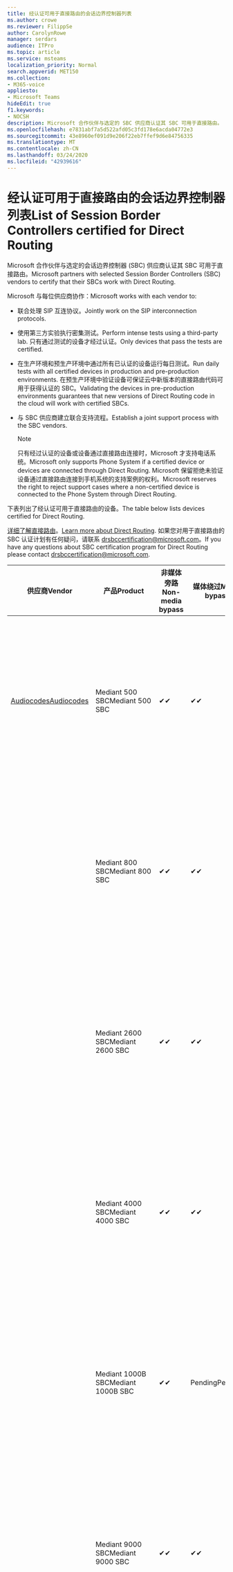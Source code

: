 ```yaml
---
title: 经认证可用于直接路由的会话边界控制器列表
ms.author: crowe
ms.reviewer: FilippSe
author: CarolynRowe
manager: serdars
audience: ITPro
ms.topic: article
ms.service: msteams
localization_priority: Normal
search.appverid: MET150
ms.collection:
- M365-voice
appliesto:
- Microsoft Teams
hideEdit: true
f1.keywords:
- NOCSH
description: Microsoft 合作伙伴与选定的 SBC 供应商认证其 SBC 可用于直接路由。
ms.openlocfilehash: e7831abf7a5d522afd05c3fd178e6acda04772e3
ms.sourcegitcommit: 43e8960ef091d9e206f22eb7ffef9d6e84756335
ms.translationtype: MT
ms.contentlocale: zh-CN
ms.lasthandoff: 03/24/2020
ms.locfileid: "42939616"
---
```

# <a name="list-of-session-border-controllers-certified-for-direct-routing"></a><span data-ttu-id="e21bc-103">经认证可用于直接路由的会话边界控制器列表</span><span class="sxs-lookup"><span data-stu-id="e21bc-103">List of Session Border Controllers certified for Direct Routing</span></span>

<span data-ttu-id="e21bc-104">Microsoft 合作伙伴与选定的会话边界控制器 (SBC) 供应商认证其 SBC 可用于直接路由。</span><span class="sxs-lookup"><span data-stu-id="e21bc-104">Microsoft partners with selected Session Border Controllers (SBC) vendors to certify that their SBCs work with Direct Routing.</span></span> 

<span data-ttu-id="e21bc-105">Microsoft 与每位供应商协作：</span><span class="sxs-lookup"><span data-stu-id="e21bc-105">Microsoft works with each vendor to:</span></span> 

- <span data-ttu-id="e21bc-106">联合处理 SIP 互连协议。</span><span class="sxs-lookup"><span data-stu-id="e21bc-106">Jointly work on the SIP interconnection protocols.</span></span>
- <span data-ttu-id="e21bc-107">使用第三方实验执行密集测试。</span><span class="sxs-lookup"><span data-stu-id="e21bc-107">Perform intense tests using a third-party lab.</span></span> <span data-ttu-id="e21bc-108">只有通过测试的设备才经过认证。</span><span class="sxs-lookup"><span data-stu-id="e21bc-108">Only devices that pass the tests are certified.</span></span> 
- <span data-ttu-id="e21bc-109">在生产环境和预生产环境中通过所有已认证的设备运行每日测试。</span><span class="sxs-lookup"><span data-stu-id="e21bc-109">Run daily tests with all certified devices in production and pre-production environments.</span></span> <span data-ttu-id="e21bc-110">在预生产环境中验证设备可保证云中新版本的直接路由代码可用于获得认证的 SBC。</span><span class="sxs-lookup"><span data-stu-id="e21bc-110">Validating the devices in pre-production environments guarantees that new versions of Direct Routing code in the cloud will work with certified SBCs.</span></span> 
- <span data-ttu-id="e21bc-111">与 SBC 供应商建立联合支持流程。</span><span class="sxs-lookup"><span data-stu-id="e21bc-111">Establish a joint support process with the SBC vendors.</span></span>


  > [!NOTE]
  > <span data-ttu-id="e21bc-112">只有经过认证的设备或设备通过直接路由连接时，Microsoft 才支持电话系统。</span><span class="sxs-lookup"><span data-stu-id="e21bc-112">Microsoft only supports Phone System if a certified device or devices are connected through Direct Routing.</span></span> <span data-ttu-id="e21bc-113">Microsoft 保留拒绝未验证设备通过直接路由连接到手机系统的支持案例的权利。</span><span class="sxs-lookup"><span data-stu-id="e21bc-113">Microsoft reserves the right to reject support cases where a non-certified device is connected to the Phone System through Direct Routing.</span></span> 

<span data-ttu-id="e21bc-114">下表列出了经认证可用于直接路由的设备。</span><span class="sxs-lookup"><span data-stu-id="e21bc-114">The table below lists devices certified for Direct Routing.</span></span> 

<span data-ttu-id="e21bc-115">[详细了解直接路由](https://aka.ms/dr)。</span><span class="sxs-lookup"><span data-stu-id="e21bc-115">[Learn more about Direct Routing](https://aka.ms/dr).</span></span> <span data-ttu-id="e21bc-116">如果您对用于直接路由的 SBC 认证计划有任何疑问，请联系 drsbccertification@microsoft.com。</span><span class="sxs-lookup"><span data-stu-id="e21bc-116">If you have any questions about SBC certification program for Direct Routing please contact drsbccertification@microsoft.com.</span></span>


|                                                       <span data-ttu-id="e21bc-117">供应商</span><span class="sxs-lookup"><span data-stu-id="e21bc-117">Vendor</span></span>                                                        |       <span data-ttu-id="e21bc-118">产品</span><span class="sxs-lookup"><span data-stu-id="e21bc-118">Product</span></span>       | <span data-ttu-id="e21bc-119">非媒体旁路</span><span class="sxs-lookup"><span data-stu-id="e21bc-119">Non-media bypass</span></span> | <span data-ttu-id="e21bc-120">媒体绕过</span><span class="sxs-lookup"><span data-stu-id="e21bc-120">Media bypass</span></span> | <span data-ttu-id="e21bc-121">软件版本</span><span class="sxs-lookup"><span data-stu-id="e21bc-121">Software version</span></span> | <span data-ttu-id="e21bc-122">已通过 E911 提供商验证</span><span class="sxs-lookup"><span data-stu-id="e21bc-122">Validated with E911 providers</span></span> | <span data-ttu-id="e21bc-123">ELIN 支持</span><span class="sxs-lookup"><span data-stu-id="e21bc-123">ELIN capable</span></span>
|---------------------------------------------------------------------------------------------------------------------|---------------------|------------------|--------------|------------------|-----------------|------------------|
| [<span data-ttu-id="e21bc-124">Audiocodes</span><span class="sxs-lookup"><span data-stu-id="e21bc-124">Audiocodes</span></span>](https://www.audiocodes.com/solutions-products/products/products-for-microsoft-365/direct-routing-for-microsoft-teams) |   <span data-ttu-id="e21bc-125">Mediant 500 SBC</span><span class="sxs-lookup"><span data-stu-id="e21bc-125">Mediant 500 SBC</span></span>   |     <span data-ttu-id="e21bc-126">&#10004;</span><span class="sxs-lookup"><span data-stu-id="e21bc-126">&#10004;</span></span>     |   <span data-ttu-id="e21bc-127">&#10004;</span><span class="sxs-lookup"><span data-stu-id="e21bc-127">&#10004;</span></span>    |  <span data-ttu-id="e21bc-128">7.20</span><span class="sxs-lookup"><span data-stu-id="e21bc-128">7.20A.250</span></span>   | <ul> <li> [<span data-ttu-id="e21bc-129">带宽动态位置路由</span><span class="sxs-lookup"><span data-stu-id="e21bc-129">Bandwidth Dynamic Location Routing</span></span>](https://www.bandwidth.com/partners/microsoft-teams-direct-routing) </li> <li><span data-ttu-id="e21bc-130">Intrado ERS</span><span class="sxs-lookup"><span data-stu-id="e21bc-130">Intrado ERS</span></span> </li> <li><span data-ttu-id="e21bc-131">Intrado EGW</span><span class="sxs-lookup"><span data-stu-id="e21bc-131">Intrado EGW</span></span></li> <li> <span data-ttu-id="e21bc-132">红天空地平线移动</span><span class="sxs-lookup"><span data-stu-id="e21bc-132">Red Sky Horizon Mobility</span></span> </li>  </ul> |  <span data-ttu-id="e21bc-133">&#10004;</span><span class="sxs-lookup"><span data-stu-id="e21bc-133">&#10004;</span></span>  |
|                                                                                                                     |   <span data-ttu-id="e21bc-134">Mediant 800 SBC</span><span class="sxs-lookup"><span data-stu-id="e21bc-134">Mediant 800 SBC</span></span>   |     <span data-ttu-id="e21bc-135">&#10004;</span><span class="sxs-lookup"><span data-stu-id="e21bc-135">&#10004;</span></span>     |   <span data-ttu-id="e21bc-136">&#10004;</span><span class="sxs-lookup"><span data-stu-id="e21bc-136">&#10004;</span></span>     |  <span data-ttu-id="e21bc-137">7.20</span><span class="sxs-lookup"><span data-stu-id="e21bc-137">7.20A.250</span></span>   | <ul> <li> [<span data-ttu-id="e21bc-138">带宽动态位置路由</span><span class="sxs-lookup"><span data-stu-id="e21bc-138">Bandwidth Dynamic Location Routing</span></span>](https://www.bandwidth.com/partners/microsoft-teams-direct-routing) </li> <li><span data-ttu-id="e21bc-139">Intrado ERS</span><span class="sxs-lookup"><span data-stu-id="e21bc-139">Intrado ERS</span></span> </li> <li><span data-ttu-id="e21bc-140">Intrado EGW</span><span class="sxs-lookup"><span data-stu-id="e21bc-140">Intrado EGW</span></span></li> <li> <span data-ttu-id="e21bc-141">红天空地平线移动</span><span class="sxs-lookup"><span data-stu-id="e21bc-141">Red Sky Horizon Mobility</span></span> </li>  </ul>  |  <span data-ttu-id="e21bc-142">&#10004;</span><span class="sxs-lookup"><span data-stu-id="e21bc-142">&#10004;</span></span>  |
|                                                                                                                     |  <span data-ttu-id="e21bc-143">Mediant 2600 SBC</span><span class="sxs-lookup"><span data-stu-id="e21bc-143">Mediant 2600 SBC</span></span>   |     <span data-ttu-id="e21bc-144">&#10004;</span><span class="sxs-lookup"><span data-stu-id="e21bc-144">&#10004;</span></span>     |   <span data-ttu-id="e21bc-145">&#10004;</span><span class="sxs-lookup"><span data-stu-id="e21bc-145">&#10004;</span></span>    |  <span data-ttu-id="e21bc-146">7.20</span><span class="sxs-lookup"><span data-stu-id="e21bc-146">7.20A.250</span></span>   |   <ul> <li> [<span data-ttu-id="e21bc-147">带宽动态位置路由</span><span class="sxs-lookup"><span data-stu-id="e21bc-147">Bandwidth Dynamic Location Routing</span></span>](https://www.bandwidth.com/partners/microsoft-teams-direct-routing) </li> <li><span data-ttu-id="e21bc-148">Intrado ERS</span><span class="sxs-lookup"><span data-stu-id="e21bc-148">Intrado ERS</span></span> </li> <li><span data-ttu-id="e21bc-149">Intrado EGW</span><span class="sxs-lookup"><span data-stu-id="e21bc-149">Intrado EGW</span></span></li> <li> <span data-ttu-id="e21bc-150">红天空地平线移动</span><span class="sxs-lookup"><span data-stu-id="e21bc-150">Red Sky Horizon Mobility</span></span> </li>  </ul>  |  <span data-ttu-id="e21bc-151">&#10004;</span><span class="sxs-lookup"><span data-stu-id="e21bc-151">&#10004;</span></span>  |    
|                                                                                                                     |  <span data-ttu-id="e21bc-152">Mediant 4000 SBC</span><span class="sxs-lookup"><span data-stu-id="e21bc-152">Mediant 4000 SBC</span></span>   |     <span data-ttu-id="e21bc-153">&#10004;</span><span class="sxs-lookup"><span data-stu-id="e21bc-153">&#10004;</span></span>     |   <span data-ttu-id="e21bc-154">&#10004;</span><span class="sxs-lookup"><span data-stu-id="e21bc-154">&#10004;</span></span>     |  <span data-ttu-id="e21bc-155">7.20</span><span class="sxs-lookup"><span data-stu-id="e21bc-155">7.20A.250</span></span>   |  <ul> <li> [<span data-ttu-id="e21bc-156">带宽动态位置路由</span><span class="sxs-lookup"><span data-stu-id="e21bc-156">Bandwidth Dynamic Location Routing</span></span>](https://www.bandwidth.com/partners/microsoft-teams-direct-routing) </li> <li><span data-ttu-id="e21bc-157">Intrado ERS</span><span class="sxs-lookup"><span data-stu-id="e21bc-157">Intrado ERS</span></span> </li> <li><span data-ttu-id="e21bc-158">Intrado EGW</span><span class="sxs-lookup"><span data-stu-id="e21bc-158">Intrado EGW</span></span></li> <li> <span data-ttu-id="e21bc-159">红天空地平线移动</span><span class="sxs-lookup"><span data-stu-id="e21bc-159">Red Sky Horizon Mobility</span></span> </li>  </ul>  |  <span data-ttu-id="e21bc-160">&#10004;</span><span class="sxs-lookup"><span data-stu-id="e21bc-160">&#10004;</span></span>  |    
|                                                                                                                     | <span data-ttu-id="e21bc-161">Mediant 1000B SBC</span><span class="sxs-lookup"><span data-stu-id="e21bc-161">Mediant 1000B  SBC</span></span>  |     <span data-ttu-id="e21bc-162">&#10004;</span><span class="sxs-lookup"><span data-stu-id="e21bc-162">&#10004;</span></span>     |   <span data-ttu-id="e21bc-163">Pending</span><span class="sxs-lookup"><span data-stu-id="e21bc-163">Pending</span></span>     |  <span data-ttu-id="e21bc-164">7.20</span><span class="sxs-lookup"><span data-stu-id="e21bc-164">7.20A.250</span></span>  |  <ul> <li> [<span data-ttu-id="e21bc-165">带宽动态位置路由</span><span class="sxs-lookup"><span data-stu-id="e21bc-165">Bandwidth Dynamic Location Routing</span></span>](https://www.bandwidth.com/partners/microsoft-teams-direct-routing) </li> <li><span data-ttu-id="e21bc-166">Intrado ERS</span><span class="sxs-lookup"><span data-stu-id="e21bc-166">Intrado ERS</span></span> </li> <li><span data-ttu-id="e21bc-167">Intrado EGW</span><span class="sxs-lookup"><span data-stu-id="e21bc-167">Intrado EGW</span></span></li> <li> <span data-ttu-id="e21bc-168">红天空地平线移动</span><span class="sxs-lookup"><span data-stu-id="e21bc-168">Red Sky Horizon Mobility</span></span> </li>  </ul>  |  <span data-ttu-id="e21bc-169">&#10004;</span><span class="sxs-lookup"><span data-stu-id="e21bc-169">&#10004;</span></span>  |    
|                                                                                                                     | <span data-ttu-id="e21bc-170">Mediant 9000 SBC</span><span class="sxs-lookup"><span data-stu-id="e21bc-170">Mediant 9000  SBC</span></span>  |     <span data-ttu-id="e21bc-171">&#10004;</span><span class="sxs-lookup"><span data-stu-id="e21bc-171">&#10004;</span></span>     |   <span data-ttu-id="e21bc-172">&#10004;</span><span class="sxs-lookup"><span data-stu-id="e21bc-172">&#10004;</span></span>     |  <span data-ttu-id="e21bc-173">7.20</span><span class="sxs-lookup"><span data-stu-id="e21bc-173">7.20A.250</span></span>   | <ul> <li> [<span data-ttu-id="e21bc-174">带宽动态位置路由</span><span class="sxs-lookup"><span data-stu-id="e21bc-174">Bandwidth Dynamic Location Routing</span></span>](https://www.bandwidth.com/partners/microsoft-teams-direct-routing) </li> <li><span data-ttu-id="e21bc-175">Intrado ERS</span><span class="sxs-lookup"><span data-stu-id="e21bc-175">Intrado ERS</span></span> </li> <li><span data-ttu-id="e21bc-176">Intrado EGW</span><span class="sxs-lookup"><span data-stu-id="e21bc-176">Intrado EGW</span></span></li> <li> <span data-ttu-id="e21bc-177">红天空地平线移动</span><span class="sxs-lookup"><span data-stu-id="e21bc-177">Red Sky Horizon Mobility</span></span> </li>  </ul>    |  <span data-ttu-id="e21bc-178">&#10004;</span><span class="sxs-lookup"><span data-stu-id="e21bc-178">&#10004;</span></span>  |                                                                       
|                                                                                                                     | <span data-ttu-id="e21bc-179">Virtual Edition SBC</span><span class="sxs-lookup"><span data-stu-id="e21bc-179">Virtual Edition SBC</span></span> |     <span data-ttu-id="e21bc-180">&#10004;</span><span class="sxs-lookup"><span data-stu-id="e21bc-180">&#10004;</span></span>     |   <span data-ttu-id="e21bc-181">&#10004;</span><span class="sxs-lookup"><span data-stu-id="e21bc-181">&#10004;</span></span>     |  <span data-ttu-id="e21bc-182">7.20</span><span class="sxs-lookup"><span data-stu-id="e21bc-182">7.20A.250</span></span> |  <ul> <li> [<span data-ttu-id="e21bc-183">带宽动态位置路由</span><span class="sxs-lookup"><span data-stu-id="e21bc-183">Bandwidth Dynamic Location Routing</span></span>](https://www.bandwidth.com/partners/microsoft-teams-direct-routing) </li> <li><span data-ttu-id="e21bc-184">Intrado ERS</span><span class="sxs-lookup"><span data-stu-id="e21bc-184">Intrado ERS</span></span> </li> <li><span data-ttu-id="e21bc-185">Intrado EGW</span><span class="sxs-lookup"><span data-stu-id="e21bc-185">Intrado EGW</span></span></li> <li> <span data-ttu-id="e21bc-186">红天空地平线移动</span><span class="sxs-lookup"><span data-stu-id="e21bc-186">Red Sky Horizon Mobility</span></span> </li>  </ul>   |  <span data-ttu-id="e21bc-187">&#10004;</span><span class="sxs-lookup"><span data-stu-id="e21bc-187">&#10004;</span></span>  |    
|  [<span data-ttu-id="e21bc-188">Ribbon Communications</span><span class="sxs-lookup"><span data-stu-id="e21bc-188">Ribbon Communications</span></span>](https://ribboncommunications.com/solutions/enterprise-solutions/microsoft-skype-business)  |      <span data-ttu-id="e21bc-189">SBC 5110</span><span class="sxs-lookup"><span data-stu-id="e21bc-189">SBC 5110</span></span>       |     <span data-ttu-id="e21bc-190">&#10004;</span><span class="sxs-lookup"><span data-stu-id="e21bc-190">&#10004;</span></span>     |   <span data-ttu-id="e21bc-191">&#10004;</span><span class="sxs-lookup"><span data-stu-id="e21bc-191">&#10004;</span></span>    |       <span data-ttu-id="e21bc-192">7.2</span><span class="sxs-lookup"><span data-stu-id="e21bc-192">7.2</span></span>       | <ul> <li> [<span data-ttu-id="e21bc-193">带宽动态位置路由</span><span class="sxs-lookup"><span data-stu-id="e21bc-193">Bandwidth Dynamic Location Routing</span></span>](https://www.bandwidth.com/partners/microsoft-teams-direct-routing) </li> <li><span data-ttu-id="e21bc-194">Intrado ERS</span><span class="sxs-lookup"><span data-stu-id="e21bc-194">Intrado ERS</span></span> </li> <li><span data-ttu-id="e21bc-195">Intrado EGW</span><span class="sxs-lookup"><span data-stu-id="e21bc-195">Intrado EGW</span></span></li> <li> <span data-ttu-id="e21bc-196">红天空地平线移动</span><span class="sxs-lookup"><span data-stu-id="e21bc-196">Red Sky Horizon Mobility</span></span> </li>  </ul> |    |    
|                                                                                                                     |      <span data-ttu-id="e21bc-197">SBC 5210</span><span class="sxs-lookup"><span data-stu-id="e21bc-197">SBC 5210</span></span>       |     <span data-ttu-id="e21bc-198">&#10004;</span><span class="sxs-lookup"><span data-stu-id="e21bc-198">&#10004;</span></span>     |  <span data-ttu-id="e21bc-199">&#10004;</span><span class="sxs-lookup"><span data-stu-id="e21bc-199">&#10004;</span></span>    |       <span data-ttu-id="e21bc-200">7.2</span><span class="sxs-lookup"><span data-stu-id="e21bc-200">7.2</span></span>       |  <ul> <li> [<span data-ttu-id="e21bc-201">带宽动态位置路由</span><span class="sxs-lookup"><span data-stu-id="e21bc-201">Bandwidth Dynamic Location Routing</span></span>](https://www.bandwidth.com/partners/microsoft-teams-direct-routing) </li> <li><span data-ttu-id="e21bc-202">Intrado ERS</span><span class="sxs-lookup"><span data-stu-id="e21bc-202">Intrado ERS</span></span> </li> <li><span data-ttu-id="e21bc-203">Intrado EGW</span><span class="sxs-lookup"><span data-stu-id="e21bc-203">Intrado EGW</span></span></li> <li> <span data-ttu-id="e21bc-204">红天空地平线移动</span><span class="sxs-lookup"><span data-stu-id="e21bc-204">Red Sky Horizon Mobility</span></span> </li> </ul> |    |    
|                                                                                                                     |      <span data-ttu-id="e21bc-205">SBC 5400</span><span class="sxs-lookup"><span data-stu-id="e21bc-205">SBC 5400</span></span>       |     <span data-ttu-id="e21bc-206">&#10004;</span><span class="sxs-lookup"><span data-stu-id="e21bc-206">&#10004;</span></span>     |   <span data-ttu-id="e21bc-207">&#10004;</span><span class="sxs-lookup"><span data-stu-id="e21bc-207">&#10004;</span></span>   |       <span data-ttu-id="e21bc-208">7.2</span><span class="sxs-lookup"><span data-stu-id="e21bc-208">7.2</span></span>       |  <ul> <li> [<span data-ttu-id="e21bc-209">带宽动态位置路由</span><span class="sxs-lookup"><span data-stu-id="e21bc-209">Bandwidth Dynamic Location Routing</span></span>](https://www.bandwidth.com/partners/microsoft-teams-direct-routing) </li><li><span data-ttu-id="e21bc-210">Intrado ERS</span><span class="sxs-lookup"><span data-stu-id="e21bc-210">Intrado ERS</span></span> </li> <li><span data-ttu-id="e21bc-211">Intrado EGW</span><span class="sxs-lookup"><span data-stu-id="e21bc-211">Intrado EGW</span></span></li> <li> <span data-ttu-id="e21bc-212">红天空地平线移动</span><span class="sxs-lookup"><span data-stu-id="e21bc-212">Red Sky Horizon Mobility</span></span> </li> </ul>  ||    
|                                                                                                                     |      <span data-ttu-id="e21bc-213">SBC 7000</span><span class="sxs-lookup"><span data-stu-id="e21bc-213">SBC 7000</span></span>       |     <span data-ttu-id="e21bc-214">&#10004;</span><span class="sxs-lookup"><span data-stu-id="e21bc-214">&#10004;</span></span>     |   <span data-ttu-id="e21bc-215">&#10004;</span><span class="sxs-lookup"><span data-stu-id="e21bc-215">&#10004;</span></span>    |       <span data-ttu-id="e21bc-216">7.2</span><span class="sxs-lookup"><span data-stu-id="e21bc-216">7.2</span></span>       |   <ul> <li> [<span data-ttu-id="e21bc-217">带宽动态位置路由</span><span class="sxs-lookup"><span data-stu-id="e21bc-217">Bandwidth Dynamic Location Routing</span></span>](https://www.bandwidth.com/partners/microsoft-teams-direct-routing) </li> <li><span data-ttu-id="e21bc-218">Intrado ERS</span><span class="sxs-lookup"><span data-stu-id="e21bc-218">Intrado ERS</span></span> </li> <li><span data-ttu-id="e21bc-219">Intrado EGW</span><span class="sxs-lookup"><span data-stu-id="e21bc-219">Intrado EGW</span></span></li> <li> <span data-ttu-id="e21bc-220">红天空地平线移动</span><span class="sxs-lookup"><span data-stu-id="e21bc-220">Red Sky Horizon Mobility</span></span> </li> </ul> |  |    
|                                                                                                                     |       <span data-ttu-id="e21bc-221">SBC SWe</span><span class="sxs-lookup"><span data-stu-id="e21bc-221">SBC SWe</span></span>       |     <span data-ttu-id="e21bc-222">&#10004;</span><span class="sxs-lookup"><span data-stu-id="e21bc-222">&#10004;</span></span>     |   <span data-ttu-id="e21bc-223">&#10004;</span><span class="sxs-lookup"><span data-stu-id="e21bc-223">&#10004;</span></span>   |       <span data-ttu-id="e21bc-224">7.2</span><span class="sxs-lookup"><span data-stu-id="e21bc-224">7.2</span></span>       |   <ul> <li> [<span data-ttu-id="e21bc-225">带宽动态位置路由</span><span class="sxs-lookup"><span data-stu-id="e21bc-225">Bandwidth Dynamic Location Routing</span></span>](https://www.bandwidth.com/partners/microsoft-teams-direct-routing) </li> <li><span data-ttu-id="e21bc-226">Intrado ERS</span><span class="sxs-lookup"><span data-stu-id="e21bc-226">Intrado ERS</span></span> </li> <li><span data-ttu-id="e21bc-227">Intrado EGW</span><span class="sxs-lookup"><span data-stu-id="e21bc-227">Intrado EGW</span></span></li> <li> <span data-ttu-id="e21bc-228">红天空地平线移动</span><span class="sxs-lookup"><span data-stu-id="e21bc-228">Red Sky Horizon Mobility</span></span> </li> </ul> |    |    
|                                                                                                                     |      <span data-ttu-id="e21bc-229">SBC 1000</span><span class="sxs-lookup"><span data-stu-id="e21bc-229">SBC 1000</span></span>       |     <span data-ttu-id="e21bc-230">&#10004;</span><span class="sxs-lookup"><span data-stu-id="e21bc-230">&#10004;</span></span>     |   <span data-ttu-id="e21bc-231">&#10004;</span><span class="sxs-lookup"><span data-stu-id="e21bc-231">&#10004;</span></span>    |      <span data-ttu-id="e21bc-232">8.0.3 （内部版本537）</span><span class="sxs-lookup"><span data-stu-id="e21bc-232">8.0.3 (build 537)</span></span>     |  <ul> <li> [<span data-ttu-id="e21bc-233">带宽动态位置路由</span><span class="sxs-lookup"><span data-stu-id="e21bc-233">Bandwidth Dynamic Location Routing</span></span>](https://www.bandwidth.com/partners/microsoft-teams-direct-routing) </li> <li> <span data-ttu-id="e21bc-234">Intrado ERS</span><span class="sxs-lookup"><span data-stu-id="e21bc-234">Intrado ERS</span></span> </li> <li><span data-ttu-id="e21bc-235">Intrado EGW</span><span class="sxs-lookup"><span data-stu-id="e21bc-235">Intrado EGW</span></span> </li> <li> <span data-ttu-id="e21bc-236">红天空地平线移动</span><span class="sxs-lookup"><span data-stu-id="e21bc-236">Red Sky Horizon Mobility</span></span> </li> </ul>   |  <span data-ttu-id="e21bc-237">&#10004;</span><span class="sxs-lookup"><span data-stu-id="e21bc-237">&#10004;</span></span>   |    
|                                                                                                                     |      <span data-ttu-id="e21bc-238">SBC 2000</span><span class="sxs-lookup"><span data-stu-id="e21bc-238">SBC 2000</span></span>       |     <span data-ttu-id="e21bc-239">&#10004;</span><span class="sxs-lookup"><span data-stu-id="e21bc-239">&#10004;</span></span>     |   <span data-ttu-id="e21bc-240">&#10004;</span><span class="sxs-lookup"><span data-stu-id="e21bc-240">&#10004;</span></span>   |     <span data-ttu-id="e21bc-241">8.0.3 （内部版本537）</span><span class="sxs-lookup"><span data-stu-id="e21bc-241">8.0.3 (build 537)</span></span>     |  <ul> <li>[<span data-ttu-id="e21bc-242">带宽动态位置路由</span><span class="sxs-lookup"><span data-stu-id="e21bc-242">Bandwidth Dynamic Location Routing</span></span>](https://www.bandwidth.com/partners/microsoft-teams-direct-routing) </li> <li> <span data-ttu-id="e21bc-243">Intrado ERS</span><span class="sxs-lookup"><span data-stu-id="e21bc-243">Intrado ERS</span></span> </li> <li><span data-ttu-id="e21bc-244">Intrado EGW</span><span class="sxs-lookup"><span data-stu-id="e21bc-244">Intrado EGW</span></span> </li> <li> <span data-ttu-id="e21bc-245">红天空地平线移动</span><span class="sxs-lookup"><span data-stu-id="e21bc-245">Red Sky Horizon Mobility</span></span> </li> </ul>   |     <span data-ttu-id="e21bc-246">&#10004;</span><span class="sxs-lookup"><span data-stu-id="e21bc-246">&#10004;</span></span>     |    
|                                                                                                                     |    <span data-ttu-id="e21bc-247">SBC SWe Lite</span><span class="sxs-lookup"><span data-stu-id="e21bc-247">SBC SWe Lite</span></span>     |     <span data-ttu-id="e21bc-248">&#10004;</span><span class="sxs-lookup"><span data-stu-id="e21bc-248">&#10004;</span></span>     |  <span data-ttu-id="e21bc-249">&#10004;</span><span class="sxs-lookup"><span data-stu-id="e21bc-249">&#10004;</span></span>    |      <span data-ttu-id="e21bc-250">8.0.3 （内部版本216）</span><span class="sxs-lookup"><span data-stu-id="e21bc-250">8.0.3 (build 216)</span></span>    |  <ul> <li> [<span data-ttu-id="e21bc-251">带宽动态位置路由</span><span class="sxs-lookup"><span data-stu-id="e21bc-251">Bandwidth Dynamic Location Routing</span></span>](https://www.bandwidth.com/partners/microsoft-teams-direct-routing) </li> <li> <span data-ttu-id="e21bc-252">Intrado ERS</span><span class="sxs-lookup"><span data-stu-id="e21bc-252">Intrado ERS</span></span> </li> <li><span data-ttu-id="e21bc-253">Intrado EGW</span><span class="sxs-lookup"><span data-stu-id="e21bc-253">Intrado EGW</span></span> </li> <li> <span data-ttu-id="e21bc-254">红天空地平线移动</span><span class="sxs-lookup"><span data-stu-id="e21bc-254">Red Sky Horizon Mobility</span></span> </li> </ul>    |     <span data-ttu-id="e21bc-255">&#10004;</span><span class="sxs-lookup"><span data-stu-id="e21bc-255">&#10004;</span></span>     |   
| | <span data-ttu-id="e21bc-256">EdgeMarc 系列</span><span class="sxs-lookup"><span data-stu-id="e21bc-256">EdgeMarc Series</span></span> |  <span data-ttu-id="e21bc-257">&#10004;</span><span class="sxs-lookup"><span data-stu-id="e21bc-257">&#10004;</span></span> | | <span data-ttu-id="e21bc-258">15.6.1</span><span class="sxs-lookup"><span data-stu-id="e21bc-258">15.6.1</span></span> | 
|                     [<span data-ttu-id="e21bc-259">Thinktel</span><span class="sxs-lookup"><span data-stu-id="e21bc-259">Thinktel</span></span>](https://www.thinktel.ca/services/think-365/think-365-overview/)                      |    <span data-ttu-id="e21bc-260">Think 365 SBC</span><span class="sxs-lookup"><span data-stu-id="e21bc-260">Think 365 SBC</span></span>    |     <span data-ttu-id="e21bc-261">&#10004;</span><span class="sxs-lookup"><span data-stu-id="e21bc-261">&#10004;</span></span>     |        <span data-ttu-id="e21bc-262">Pending</span><span class="sxs-lookup"><span data-stu-id="e21bc-262">Pending</span></span>   |       <span data-ttu-id="e21bc-263">1.4</span><span class="sxs-lookup"><span data-stu-id="e21bc-263">1.4</span></span>       |     |    |    
|                     [<span data-ttu-id="e21bc-264">Oracle</span><span class="sxs-lookup"><span data-stu-id="e21bc-264">Oracle</span></span>](https://www.oracle.com/industries/communications/enterprise-session-border-controller/microsoft.html)                      |    <span data-ttu-id="e21bc-265">AP 1100</span><span class="sxs-lookup"><span data-stu-id="e21bc-265">AP 1100</span></span>      |    <span data-ttu-id="e21bc-266">&#10004;</span><span class="sxs-lookup"><span data-stu-id="e21bc-266">&#10004;</span></span>     |    <span data-ttu-id="e21bc-267">&#10004;</span><span class="sxs-lookup"><span data-stu-id="e21bc-267">&#10004;</span></span>    |   <span data-ttu-id="e21bc-268">8.3.0.0.1</span><span class="sxs-lookup"><span data-stu-id="e21bc-268">8.3.0.0.1</span></span> |   <ul> <li> [<span data-ttu-id="e21bc-269">带宽动态位置路由</span><span class="sxs-lookup"><span data-stu-id="e21bc-269">Bandwidth Dynamic Location Routing</span></span>](https://www.bandwidth.com/partners/microsoft-teams-direct-routing) </li> <li><span data-ttu-id="e21bc-270">Intrado ERS</span><span class="sxs-lookup"><span data-stu-id="e21bc-270">Intrado ERS</span></span> </li> <li><span data-ttu-id="e21bc-271">Intrado EGW</span><span class="sxs-lookup"><span data-stu-id="e21bc-271">Intrado EGW</span></span></li> <li> <span data-ttu-id="e21bc-272">红天空地平线移动</span><span class="sxs-lookup"><span data-stu-id="e21bc-272">Red Sky Horizon Mobility</span></span> </li>  </ul>   |  <span data-ttu-id="e21bc-273">&#10004;</span><span class="sxs-lookup"><span data-stu-id="e21bc-273">&#10004;</span></span>  |    
|                                                                                                                    |    <span data-ttu-id="e21bc-274">AP 3900</span><span class="sxs-lookup"><span data-stu-id="e21bc-274">AP 3900</span></span>           |    <span data-ttu-id="e21bc-275">&#10004;</span><span class="sxs-lookup"><span data-stu-id="e21bc-275">&#10004;</span></span>     |    <span data-ttu-id="e21bc-276">&#10004;</span><span class="sxs-lookup"><span data-stu-id="e21bc-276">&#10004;</span></span>   |   <span data-ttu-id="e21bc-277">8.3.0.0.1</span><span class="sxs-lookup"><span data-stu-id="e21bc-277">8.3.0.0.1</span></span>  |  <ul> <li> [<span data-ttu-id="e21bc-278">带宽动态位置路由</span><span class="sxs-lookup"><span data-stu-id="e21bc-278">Bandwidth Dynamic Location Routing</span></span>](https://www.bandwidth.com/partners/microsoft-teams-direct-routing) </li> <li><span data-ttu-id="e21bc-279">Intrado ERS</span><span class="sxs-lookup"><span data-stu-id="e21bc-279">Intrado ERS</span></span> </li> <li><span data-ttu-id="e21bc-280">Intrado EGW</span><span class="sxs-lookup"><span data-stu-id="e21bc-280">Intrado EGW</span></span></li> <li> <span data-ttu-id="e21bc-281">红天空地平线移动</span><span class="sxs-lookup"><span data-stu-id="e21bc-281">Red Sky Horizon Mobility</span></span> </li>  </ul>  |  <span data-ttu-id="e21bc-282">&#10004;</span><span class="sxs-lookup"><span data-stu-id="e21bc-282">&#10004;</span></span>  |    
|                                                                                                                    |      <span data-ttu-id="e21bc-283">AP 4600</span><span class="sxs-lookup"><span data-stu-id="e21bc-283">AP 4600</span></span>         |    <span data-ttu-id="e21bc-284">&#10004;</span><span class="sxs-lookup"><span data-stu-id="e21bc-284">&#10004;</span></span>   |    <span data-ttu-id="e21bc-285">&#10004;</span><span class="sxs-lookup"><span data-stu-id="e21bc-285">&#10004;</span></span>     |     <span data-ttu-id="e21bc-286">8.3.0.0.1</span><span class="sxs-lookup"><span data-stu-id="e21bc-286">8.3.0.0.1</span></span>  |  <ul> <li> [<span data-ttu-id="e21bc-287">带宽动态位置路由</span><span class="sxs-lookup"><span data-stu-id="e21bc-287">Bandwidth Dynamic Location Routing</span></span>](https://www.bandwidth.com/partners/microsoft-teams-direct-routing) </li> <li><span data-ttu-id="e21bc-288">Intrado ERS</span><span class="sxs-lookup"><span data-stu-id="e21bc-288">Intrado ERS</span></span> </li> <li><span data-ttu-id="e21bc-289">Intrado EGW</span><span class="sxs-lookup"><span data-stu-id="e21bc-289">Intrado EGW</span></span></li> <li> <span data-ttu-id="e21bc-290">红天空地平线移动</span><span class="sxs-lookup"><span data-stu-id="e21bc-290">Red Sky Horizon Mobility</span></span> </li>  </ul>  |  <span data-ttu-id="e21bc-291">&#10004;</span><span class="sxs-lookup"><span data-stu-id="e21bc-291">&#10004;</span></span>  |    
|                                                                                                                    |      <span data-ttu-id="e21bc-292">AP 6300</span><span class="sxs-lookup"><span data-stu-id="e21bc-292">AP 6300</span></span>         |    <span data-ttu-id="e21bc-293">&#10004;</span><span class="sxs-lookup"><span data-stu-id="e21bc-293">&#10004;</span></span>   |    <span data-ttu-id="e21bc-294">&#10004;</span><span class="sxs-lookup"><span data-stu-id="e21bc-294">&#10004;</span></span>     |     <span data-ttu-id="e21bc-295">8.3.0.0.1</span><span class="sxs-lookup"><span data-stu-id="e21bc-295">8.3.0.0.1</span></span>  |  <ul> <li> [<span data-ttu-id="e21bc-296">带宽动态位置路由</span><span class="sxs-lookup"><span data-stu-id="e21bc-296">Bandwidth Dynamic Location Routing</span></span>](https://www.bandwidth.com/partners/microsoft-teams-direct-routing) </li> <li><span data-ttu-id="e21bc-297">Intrado ERS</span><span class="sxs-lookup"><span data-stu-id="e21bc-297">Intrado ERS</span></span> </li> <li><span data-ttu-id="e21bc-298">Intrado EGW</span><span class="sxs-lookup"><span data-stu-id="e21bc-298">Intrado EGW</span></span></li> <li> <span data-ttu-id="e21bc-299">红天空地平线移动</span><span class="sxs-lookup"><span data-stu-id="e21bc-299">Red Sky Horizon Mobility</span></span> </li>  </ul>   |  <span data-ttu-id="e21bc-300">&#10004;</span><span class="sxs-lookup"><span data-stu-id="e21bc-300">&#10004;</span></span>  |    
|                                                                                                                   |      <span data-ttu-id="e21bc-301">AP 6350</span><span class="sxs-lookup"><span data-stu-id="e21bc-301">AP 6350</span></span>           |    <span data-ttu-id="e21bc-302">&#10004;</span><span class="sxs-lookup"><span data-stu-id="e21bc-302">&#10004;</span></span>   |    <span data-ttu-id="e21bc-303">&#10004;</span><span class="sxs-lookup"><span data-stu-id="e21bc-303">&#10004;</span></span>    |     <span data-ttu-id="e21bc-304">8.3.0.0.1</span><span class="sxs-lookup"><span data-stu-id="e21bc-304">8.3.0.0.1</span></span>  |   <ul> <li> [<span data-ttu-id="e21bc-305">带宽动态位置路由</span><span class="sxs-lookup"><span data-stu-id="e21bc-305">Bandwidth Dynamic Location Routing</span></span>](https://www.bandwidth.com/partners/microsoft-teams-direct-routing) </li> <li><span data-ttu-id="e21bc-306">Intrado ERS</span><span class="sxs-lookup"><span data-stu-id="e21bc-306">Intrado ERS</span></span> </li> <li><span data-ttu-id="e21bc-307">Intrado EGW</span><span class="sxs-lookup"><span data-stu-id="e21bc-307">Intrado EGW</span></span></li> <li> <span data-ttu-id="e21bc-308">红天空地平线移动</span><span class="sxs-lookup"><span data-stu-id="e21bc-308">Red Sky Horizon Mobility</span></span> </li>  </ul>  |  <span data-ttu-id="e21bc-309">&#10004;</span><span class="sxs-lookup"><span data-stu-id="e21bc-309">&#10004;</span></span>  |                                            
|                                                                                                                    |      <span data-ttu-id="e21bc-310">VME</span><span class="sxs-lookup"><span data-stu-id="e21bc-310">VME</span></span>           |    <span data-ttu-id="e21bc-311">&#10004;</span><span class="sxs-lookup"><span data-stu-id="e21bc-311">&#10004;</span></span>    |    <span data-ttu-id="e21bc-312">&#10004;</span><span class="sxs-lookup"><span data-stu-id="e21bc-312">&#10004;</span></span>    |     <span data-ttu-id="e21bc-313">8.3.0.0.1</span><span class="sxs-lookup"><span data-stu-id="e21bc-313">8.3.0.0.1</span></span>   |   <ul> <li> [<span data-ttu-id="e21bc-314">带宽动态位置路由</span><span class="sxs-lookup"><span data-stu-id="e21bc-314">Bandwidth Dynamic Location Routing</span></span>](https://www.bandwidth.com/partners/microsoft-teams-direct-routing) </li> <li><span data-ttu-id="e21bc-315">Intrado ERS</span><span class="sxs-lookup"><span data-stu-id="e21bc-315">Intrado ERS</span></span> </li> <li><span data-ttu-id="e21bc-316">Intrado EGW</span><span class="sxs-lookup"><span data-stu-id="e21bc-316">Intrado EGW</span></span></li> <li> <span data-ttu-id="e21bc-317">红天空地平线移动</span><span class="sxs-lookup"><span data-stu-id="e21bc-317">Red Sky Horizon Mobility</span></span> </li>  </ul>  |  <span data-ttu-id="e21bc-318">&#10004;</span><span class="sxs-lookup"><span data-stu-id="e21bc-318">&#10004;</span></span>  |    
|                     [<span data-ttu-id="e21bc-319">TE-SYSTEMS</span><span class="sxs-lookup"><span data-stu-id="e21bc-319">TE-SYSTEMS</span></span>](https://www.anynode.de/anynode-and-microsoft-teams/)                               |     <span data-ttu-id="e21bc-320">anynode</span><span class="sxs-lookup"><span data-stu-id="e21bc-320">anynode</span></span>         |     <span data-ttu-id="e21bc-321">&#10004;</span><span class="sxs-lookup"><span data-stu-id="e21bc-321">&#10004;</span></span>   |  <span data-ttu-id="e21bc-322">&#10004;</span><span class="sxs-lookup"><span data-stu-id="e21bc-322">&#10004;</span></span>   |      <span data-ttu-id="e21bc-323">3.16.2</span><span class="sxs-lookup"><span data-stu-id="e21bc-323">3.16.2</span></span>      |     |    |    
|                     [<span data-ttu-id="e21bc-324">Metaswitch</span><span class="sxs-lookup"><span data-stu-id="e21bc-324">Metaswitch</span></span>](https://www.metaswitch.com/products/core-network/perimeta-sbc)                               |     <span data-ttu-id="e21bc-325">Perimeta SBC</span><span class="sxs-lookup"><span data-stu-id="e21bc-325">Perimeta SBC</span></span>        |     <span data-ttu-id="e21bc-326">&#10004;</span><span class="sxs-lookup"><span data-stu-id="e21bc-326">&#10004;</span></span>   |  |      <span data-ttu-id="e21bc-327">4.7</span><span class="sxs-lookup"><span data-stu-id="e21bc-327">4.7</span></span>      |     |    |    

<span data-ttu-id="e21bc-328">下表列出了直接路由和模拟设备之间的互操作性验证的设备。</span><span class="sxs-lookup"><span data-stu-id="e21bc-328">The following table lists devices that are verified for interoperability between Direct Routing and Analog Devices.</span></span>

|                                                       <span data-ttu-id="e21bc-329">供应商</span><span class="sxs-lookup"><span data-stu-id="e21bc-329">Vendor</span></span>                                                        |       <span data-ttu-id="e21bc-330">产品</span><span class="sxs-lookup"><span data-stu-id="e21bc-330">Product</span></span>       | <span data-ttu-id="e21bc-331">确认</span><span class="sxs-lookup"><span data-stu-id="e21bc-331">Verified</span></span>
|---------------------------------------------------------------------------------------------------------------------|---------------------|------------------|
| [<span data-ttu-id="e21bc-332">Audiocodes</span><span class="sxs-lookup"><span data-stu-id="e21bc-332">Audiocodes</span></span>](https://www.audiocodes.com/solutions-products/products/products-for-microsoft-365/direct-routing-for-microsoft-teams) |   [<span data-ttu-id="e21bc-333">ATA-1</span><span class="sxs-lookup"><span data-stu-id="e21bc-333">ATA-1</span></span>](https://www.audiocodes.com/media/2373/mp-1xx-and-mp-124-datasheet.pdf)   |     <span data-ttu-id="e21bc-334">&#10004;</span><span class="sxs-lookup"><span data-stu-id="e21bc-334">&#10004;</span></span>     |
| [<span data-ttu-id="e21bc-335">Audiocodes</span><span class="sxs-lookup"><span data-stu-id="e21bc-335">Audiocodes</span></span>](https://www.audiocodes.com/solutions-products/products/products-for-microsoft-365/direct-routing-for-microsoft-teams) |   [<span data-ttu-id="e21bc-336">ATA-2</span><span class="sxs-lookup"><span data-stu-id="e21bc-336">ATA-2</span></span>](https://www.audiocodes.com/media/2399/mediapack-20x-mp-20x-analog-telephone-adapters-datasheet.pdf)   |     <span data-ttu-id="e21bc-337">&#10004;</span><span class="sxs-lookup"><span data-stu-id="e21bc-337">&#10004;</span></span>     |
| [<span data-ttu-id="e21bc-338">带</span><span class="sxs-lookup"><span data-stu-id="e21bc-338">Ribbon</span></span>](https://ribboncommunications.com/solutions/enterprise-solutions/microsoft-solutions) |   [<span data-ttu-id="e21bc-339">SBC 1000。软件版本：8.1.1 （内部版本527）</span><span class="sxs-lookup"><span data-stu-id="e21bc-339">SBC 1000. Software version: 8.1.1 (build 527)</span></span>](https://support.sonus.net/display/UXDOC81/Connect+SBC+Edge+to+Microsoft+Teams+Direct+Routing+to+Support+Analog+Devices)   |     <span data-ttu-id="e21bc-340">&#10004;</span><span class="sxs-lookup"><span data-stu-id="e21bc-340">&#10004;</span></span>     |
| [<span data-ttu-id="e21bc-341">带</span><span class="sxs-lookup"><span data-stu-id="e21bc-341">Ribbon</span></span>](https://ribboncommunications.com/solutions/enterprise-solutions/microsoft-solutions) |   [<span data-ttu-id="e21bc-342">SBC 2000。软件版本：8.1.1 （内部版本527）</span><span class="sxs-lookup"><span data-stu-id="e21bc-342">SBC 2000. Software version: 8.1.1 (build 527)</span></span>](https://support.sonus.net/display/UXDOC81/Connect+SBC+Edge+to+Microsoft+Teams+Direct+Routing+to+Support+Analog+Devices)   |     <span data-ttu-id="e21bc-343">&#10004;</span><span class="sxs-lookup"><span data-stu-id="e21bc-343">&#10004;</span></span>     |


<span data-ttu-id="e21bc-344">若要向我们提供有关团队的产品反馈（如新功能的创意），请参阅[Uservoice](https://microsoftteams.uservoice.com)注意授予主要版本的证书。</span><span class="sxs-lookup"><span data-stu-id="e21bc-344">To give us product feedback about Teams, such as ideas for new features, see [Uservoice](https://microsoftteams.uservoice.com) Note the certification granted to a major version.</span></span> <span data-ttu-id="e21bc-345">这意味着支持在主要版本之后的 SBC 固件中包含任何数字的固件。</span><span class="sxs-lookup"><span data-stu-id="e21bc-345">That means that firmware with any number in the SBC firmware following the major version is supported.</span></span>
